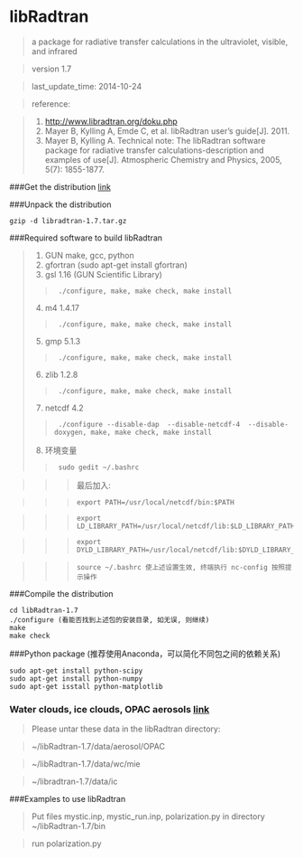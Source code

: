 libRadtran
==========
>a package for radiative transfer calculations in the ultraviolet, visible, and infrared

>version 1.7

>last_update_time: 2014-10-24

>reference:

>1. http://www.libradtran.org/doku.php
>2. Mayer B, Kylling A, Emde C, et al. libRadtran user’s guide[J]. 2011.
>3. Mayer B, Kylling A. Technical note: The libRadtran software package for radiative transfer calculations-description and examples of use[J]. Atmospheric Chemistry and Physics, 2005, 5(7): 1855-1877.

###Get the distribution [link](http://www.libradtran.org/doku.php?id=download)

###Unpack the distribution

    gzip -d libradtran-1.7.tar.gz
    
###Required software to build libRadtran
>1. GUN make, gcc, python
>2. gfortran (sudo apt-get install gfortran)
>3. gsl 1.16 (GUN Scientific Library)
>>      ./configure, make, make check, make install
>4. m4 1.4.17
>>      ./configure, make, make check, make install
>5. gmp 5.1.3
>>      ./configure, make, make check, make install
>6. zlib 1.2.8
>>      ./configure, make, make check, make install
>7. netcdf 4.2
>>      ./configure --disable-dap  --disable-netcdf-4  --disable-doxygen, make, make check, make install
>8. 环境变量
>>      sudo gedit ~/.bashrc

>>>最后加入:

>>>     export PATH=/usr/local/netcdf/bin:$PATH

>>>     export LD_LIBRARY_PATH=/usr/local/netcdf/lib:$LD_LIBRARY_PATH

>>>     export DYLD_LIBRARY_PATH=/usr/local/netcdf/lib:$DYLD_LIBRARY_PATH

>>>     source ~/.bashrc 使上述设置生效, 终端执行 nc-config 按照提示操作
###Compile the distribution

    cd libRadtran-1.7
    ./configure (看能否找到上述包的安装目录, 如无误, 则继续)
    make
    make check
###Python package
(推荐使用Anaconda，可以简化不同包之间的依赖关系)

    sudo apt-get install python-scipy
    sudo apt-get install python-numpy
    sudo apt-get isstall python-matplotlib
### Water clouds, ice clouds, OPAC aerosols [link](http://www.meteo.physik.uni-muenchen.de/~libradtran/lib/exe/fetch.php?media=download:optprop_v2.0.tar.gz)
> Please untar these data in the libRadtran directory:

> ~/libRadtran-1.7/data/aerosol/OPAC

> ~/libRadtran-1.7/data/wc/mie

> ~/libradtran-1.7/data/ic

###Examples to use libRadtran
> Put files mystic.inp, mystic_run.inp, polarization.py in directory ~/libRadtran-1.7/bin

> run polarization.py


